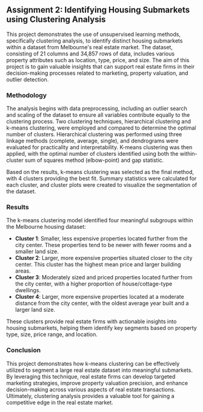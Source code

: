 ## Assignment 2: Identifying Housing Submarkets using Clustering Analysis

This project demonstrates the use of unsupervised learning methods, specifically clustering analysis, to identify distinct housing submarkets within a dataset from Melbourne's real estate market. The dataset, consisting of 21 columns and 34,857 rows of data, includes various property attributes such as location, type, price, and size. The aim of this project is to gain valuable insights that can support real estate firms in their decision-making processes related to marketing, property valuation, and outlier detection.

### Methodology

The analysis begins with data preprocessing, including an outlier search and scaling of the dataset to ensure all variables contribute equally to the clustering process. Two clustering techniques, hierarchical clustering and k-means clustering, were employed and compared to determine the optimal number of clusters. Hierarchical clustering was performed using three linkage methods (complete, average, single), and dendrograms were evaluated for practicality and interpretability. K-means clustering was then applied, with the optimal number of clusters identified using both the within-cluster sum of squares method (elbow-point) and gap statistic.

Based on the results, k-means clustering was selected as the final method, with 4 clusters providing the best fit. Summary statistics were calculated for each cluster, and cluster plots were created to visualize the segmentation of the dataset.

### Results

The k-means clustering model identified four meaningful subgroups within the Melbourne housing dataset:

- **Cluster 1**: Smaller, less expensive properties located further from the city center. These properties tend to be newer with fewer rooms and a smaller land size.
- **Cluster 2**: Larger, more expensive properties situated closer to the city center. This cluster has the highest mean price and larger building areas.
- **Cluster 3**: Moderately sized and priced properties located further from the city center, with a higher proportion of house/cottage-type dwellings.
- **Cluster 4**: Larger, more expensive properties located at a moderate distance from the city center, with the oldest average year built and a larger land size.

These clusters provide real estate firms with actionable insights into housing submarkets, helping them identify key segments based on property type, size, price range, and location. 

### Conclusion

This project demonstrates how k-means clustering can be effectively utilized to segment a large real estate dataset into meaningful submarkets. By leveraging this technique, real estate firms can develop targeted marketing strategies, improve property valuation precision, and enhance decision-making across various aspects of real estate transactions. Ultimately, clustering analysis provides a valuable tool for gaining a competitive edge in the real estate market.
